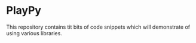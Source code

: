 # PlayPy
This repository contains tit bits of code snippets which will demonstrate of using various libraries.
